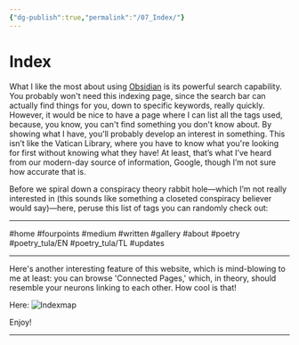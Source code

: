 ```yaml
---
{"dg-publish":true,"permalink":"/07_Index/"}
---
```


# Index

What I like the most about using [Obsidian][obs] is its powerful search capability. You probably won't need this indexing page, since the search bar can actually find things for you, down to specific keywords, really quickly. However, it would be nice to have a page where I can list all the tags used, because, you know, you can't find something you don't know about. By showing what I have, you'll probably develop an interest in something. This isn’t like the Vatican Library, where you have to know what you're looking for first without knowing what they have! At least, that’s what I’ve heard from our modern-day source of information, Google, though I’m not sure how accurate that is.

Before we spiral down a conspiracy theory rabbit hole—which I’m not really interested in (this sounds like something a closeted conspiracy believer would say)—here, peruse this list of tags you can randomly check out:
___

 #home #fourpoints #medium #written #gallery #about #poetry #poetry_tula/EN #poetry_tula/TL   #updates
___

Here's another interesting feature of this website, which is mind-blowing to me at least: you can browse 'Connected Pages,' which, in theory, should resemble your neurons linking to each other. How cool is that!

Here:
![Indexmap](https://i.imgur.com/YMidL58.png)

Enjoy!
___
[obs]: https://obsidian.md/download